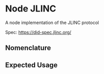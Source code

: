 # Node JLINC

A node implementation of the JLINC protocol

Spec: https://did-spec.jlinc.org/


## Nomenclature



## Expected Usage
